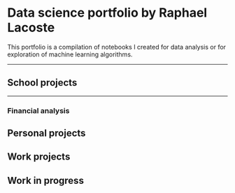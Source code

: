 # Data science portfolio by Raphael Lacoste
This portfolio is a compilation of notebooks I created for data analysis or for exploration of machine learning algorithms.
***

## School projects
---

### Financial analysis

## Personal projects

## Work projects

## Work in progress
